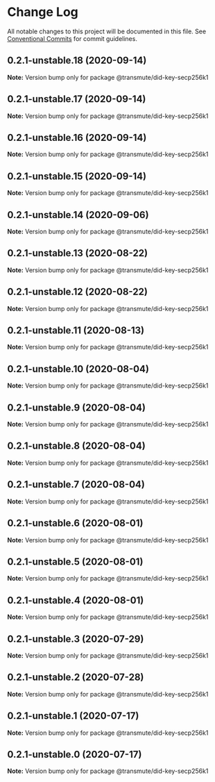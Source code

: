 # Change Log

All notable changes to this project will be documented in this file.
See [Conventional Commits](https://conventionalcommits.org) for commit guidelines.

## 0.2.1-unstable.18 (2020-09-14)

**Note:** Version bump only for package @transmute/did-key-secp256k1





## 0.2.1-unstable.17 (2020-09-14)

**Note:** Version bump only for package @transmute/did-key-secp256k1





## 0.2.1-unstable.16 (2020-09-14)

**Note:** Version bump only for package @transmute/did-key-secp256k1





## 0.2.1-unstable.15 (2020-09-14)

**Note:** Version bump only for package @transmute/did-key-secp256k1





## 0.2.1-unstable.14 (2020-09-06)

**Note:** Version bump only for package @transmute/did-key-secp256k1





## 0.2.1-unstable.13 (2020-08-22)

**Note:** Version bump only for package @transmute/did-key-secp256k1





## 0.2.1-unstable.12 (2020-08-22)

**Note:** Version bump only for package @transmute/did-key-secp256k1





## 0.2.1-unstable.11 (2020-08-13)

**Note:** Version bump only for package @transmute/did-key-secp256k1





## 0.2.1-unstable.10 (2020-08-04)

**Note:** Version bump only for package @transmute/did-key-secp256k1





## 0.2.1-unstable.9 (2020-08-04)

**Note:** Version bump only for package @transmute/did-key-secp256k1





## 0.2.1-unstable.8 (2020-08-04)

**Note:** Version bump only for package @transmute/did-key-secp256k1





## 0.2.1-unstable.7 (2020-08-04)

**Note:** Version bump only for package @transmute/did-key-secp256k1





## 0.2.1-unstable.6 (2020-08-01)

**Note:** Version bump only for package @transmute/did-key-secp256k1





## 0.2.1-unstable.5 (2020-08-01)

**Note:** Version bump only for package @transmute/did-key-secp256k1





## 0.2.1-unstable.4 (2020-08-01)

**Note:** Version bump only for package @transmute/did-key-secp256k1





## 0.2.1-unstable.3 (2020-07-29)

**Note:** Version bump only for package @transmute/did-key-secp256k1





## 0.2.1-unstable.2 (2020-07-28)

**Note:** Version bump only for package @transmute/did-key-secp256k1





## 0.2.1-unstable.1 (2020-07-17)

**Note:** Version bump only for package @transmute/did-key-secp256k1





## 0.2.1-unstable.0 (2020-07-17)

**Note:** Version bump only for package @transmute/did-key-secp256k1
